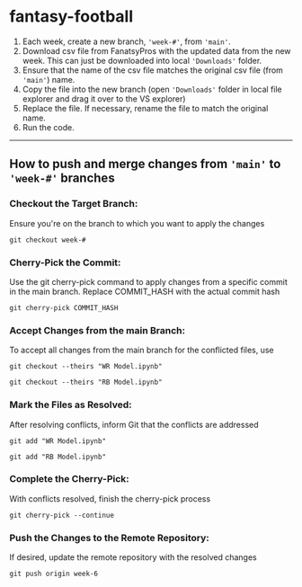 # fantasy-football

1. Each week, create a new branch, <code>'week-#'</code>, from <code>'main'</code>.
2. Download csv file from FanatsyPros with the updated data from the new week. This can just be downloaded into local <code>'Downloads'</code> folder.
3. Ensure that the name of the csv file matches the original csv file (from <code>'main'</code>) name.
4. Copy the file into the new branch (open <code>'Downloads'</code> folder in local file explorer and drag it over to the VS explorer)
5. Replace the file. If necessary, rename the file to match the original name.
6. Run the code.

---

## How to push and merge changes from <code>'main'</code> to <code>'week-#'</code> branches

### Checkout the Target Branch:
Ensure you're on the branch to which you want to apply the changes

<code>git checkout week-#</code>

### Cherry-Pick the Commit:
Use the git cherry-pick command to apply changes from a specific commit in the main branch. Replace COMMIT_HASH with the actual commit hash

<code>git cherry-pick COMMIT_HASH</code>

### Accept Changes from the main Branch:
To accept all changes from the main branch for the conflicted files, use

<code>git checkout --theirs "WR Model.ipynb"</code>

<code>git checkout --theirs "RB Model.ipynb"</code>

### Mark the Files as Resolved:
After resolving conflicts, inform Git that the conflicts are addressed

<code>git add "WR Model.ipynb"</code>

<code>git add "RB Model.ipynb"</code>

### Complete the Cherry-Pick:
With conflicts resolved, finish the cherry-pick process

<code>git cherry-pick --continue</code>

### Push the Changes to the Remote Repository:
If desired, update the remote repository with the resolved changes

<code>git push origin week-6</code>